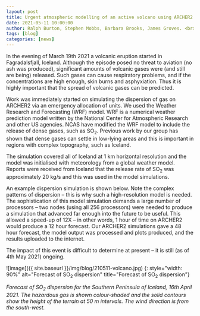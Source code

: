 ```yaml
---
layout: post
title: Urgent atmospheric modelling of an active volcano using ARCHER2 
date: 2021-05-11 10:00:00
author: Ralph Burton, Stephen Mobbs, Barbara Brooks, James Groves. <br>National Centre for Atmospheric Science (NCAS), UK
tags: [blog] 
categories: [news]
---
```



In the evening of March 19th 2021 a volcanic eruption started in Fagradalsfjall, Iceland. Although the episode posed no threat to aviation (no ash was produced), significant amounts of volcanic gases were (and still are being) released. Such gases can cause respiratory problems, and if the concentrations are high enough, skin burns and asphyxiation. Thus it is highly important that the spread of volcanic gases can be predicted. 

Work was immediately started on simulating the dispersion of gas on ARCHER2 via an emergency allocation of units. We used the Weather Research and Forecasting (WRF) model. WRF is a numerical weather prediction model written by the National Center for Atmospheric Research and other US agencies. NCAS have modified the WRF model to include the release of dense gases, such as SO<sub>2</sub>. Previous work by our group has shown that dense gases can settle in low-lying areas and this is important in regions with complex topography, such as Iceland.
 
The simulation covered all of Iceland at 1 km horizontal resolution and the model was initialised with meteorology from a global weather model. Reports were received from Iceland that the release rate of SO<sub>2</sub> was approximately 20 kg/s and this was used in the model simulations. 

An example dispersion simulation is shown below. Note the complex patterns of dispersion – this is why such a high-resolution model is needed. The sophistication of this model simulation demands a large number of processors – two nodes (using all 256 processors) were needed to produce a simulation that advanced far enough into the future to be useful. This allowed a speed-up of 12X – in other words, 1 hour of time on ARCHER2 would produce a 12 hour forecast. Our ARCHER2 simulations gave a 48 hour forecast, the model output was processed and plots produced, and the results uploaded to the internet. 

The impact of this event is difficult to determine at present – it is still (as of 4th May 2021) ongoing. 

![image]({{ site.baseurl }}/img/blog/210511-volcano.jpg)
{:  style="width: 90%" 
alt="Forecast of SO<sub>2</sub> dispersion" 
title="Forecast of SO<sub>2</sub> dispersion"}

*Forecast of SO<sub>2</sub> dispersion for the Southern Peninsula of Iceland, 16th April 2021. The hazardous gas is shown colour-shaded and the solid contours show the height of the terrain at 50 m intervals. The wind direction is from the south-west.*

